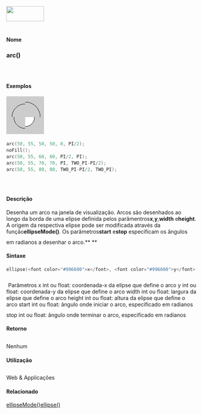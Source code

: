 <img height="40" src="../images/1pix.gif" width="100"/>
<img height="1" src="../images/1pix.gif" width="20"/>
<img height="1" src="../images/1pix.gif" width="555"/>

#### Nome
### arc()
<img height="25" src="../images/1pix.gif" width="1"/>

#### Exemplos
<img border="0" height="100" src="media/arc_.gif" width="100"/>

```pde
arc(50, 55, 50, 50, 0, PI/2); 
noFill(); 
arc(50, 55, 60, 60, PI/2, PI); 
arc(50, 55, 70, 70, PI, TWO_PI-PI/2); 
arc(50, 55, 80, 80, TWO_PI-PI/2, TWO_PI); 

```
<img height="25" src="../images/1pix.gif" width="1"/>

#### Descrição
Desenha um arco na janela de
visualização. Arcos são desenhados ao longo da
borda de uma elipse definida pelos parâmentros**x**,**y**,**width** e**height**. A origem da respectiva elipse pode ser modificada através da função**ellipseMode()**. Os parâmetros**start** e**stop** especificam os ângulos em radianos a desenhar o arco.** **
<img height="25" src="../images/1pix.gif" width="1"/>

#### Sintaxe
```pde
ellipse(<font color="#996600">x</font>, <font color="#996600">y</font>, <font color="#996600">width</font>, <font color="#996600">height</font>, <font color="#996600">start</font>, <font color="#996600">stop</font>)

```
<img height="25" src="../images/1pix.gif" width="1"/>
Parâmetros
x
int ou float: coordenada-x da elipse que define o arco
y
int ou float: coordenada-y  da elipse que define o arco
width
int ou float: largura  da elipse que define o arco
height
int ou float: altura da elipse que define o arco
start
int ou float: ângulo onde iniciar o arco, especificado em radianos
stop
int ou float: ângulo onde terminar o arco, especificado em radianos
<img height="25" src="../images/1pix.gif" width="1"/>

#### Retorno

	
Nenhum
<img height="25" src="../images/1pix.gif" width="1"/>

#### Utilização

	
Web & Applicações
<img height="25" src="../images/1pix.gif" width="1"/>

#### Relacionado
[ellipseMode()](ellipseMode_)[ellipse()](ellipse_)
